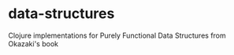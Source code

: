 # data-structures

Clojure implementations for Purely Functional Data Structures from Okazaki's book
